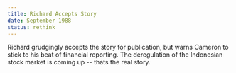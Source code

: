 ```yaml
---
title: Richard Accepts Story
date: September 1988 
status: rethink
---
```

Richard grudgingly accepts the story for publication, but warns Cameron to stick to his beat of financial reporting. The deregulation of the Indonesian stock market is coming up -- thats the real story. 